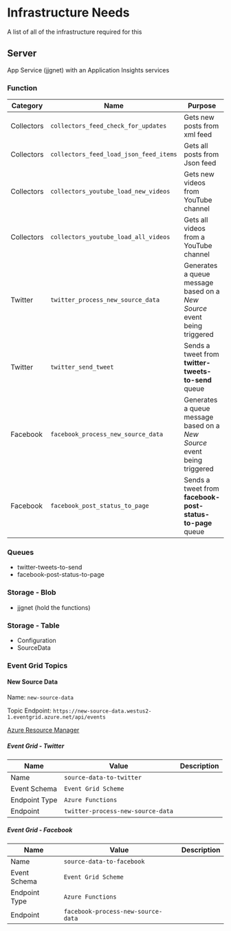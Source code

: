 # Infrastructure Needs

A list of all of the infrastructure required for this

## Server

App Service (jjgnet) with an Application Insights services

### Function


| Category | Name | Purpose | Project | Class |
| --- | ---|---|---|---|
| Collectors | `collectors_feed_check_for_updates` | Gets new posts from xml feed | `JosephGuadagno.Broadcasting.Functions` | `Collectors.CheckFeedForUpdates` |
| Collectors | `collectors_feed_load_json_feed_items` | Gets all posts from Json feed | `JosephGuadagno.Broadcasting.Functions` | `LoadJsonFeedItems` |
| Collectors | `collectors_youtube_load_new_videos` | Gets new videos from YouTube channel | `JosephGuadagno.Broadcasting.Functions` | `Collectors.YouTube.LoadNewVideos` |
| Collectors | `collectors_youtube_load_all_videos` | Gets all videos from a YouTube channel | `JosephGuadagno.Broadcasting.Functions` | `Collectors.YouTube.LoadAllVideos` |
| Twitter | `twitter_process_new_source_data` | Generates a queue message based on a *New Source* event being triggered | `JosephGuadagno.Broadcasting` | `Twitter.ProcessNeSourceData` |
| Twitter | `twitter_send_tweet` | Sends a tweet from **twitter-tweets-to-send** queue | `JosephGuadagno.Broadcasting.Functions` | `Twitter.SendTweet` |
| Facebook | `facebook_process_new_source_data` | Generates a queue message based on a *New Source* event being triggered | `JosephGuadagno.Broadcasting | `Facebook.ProcessNeSourceData` |
| Facebook | `facebook_post_status_to_page` | Sends a tweet from **facebook-post-status-to-page** queue | `JosephGuadagno.Broadcasting.Functions` | `Facebook.PostPageStatus` |

### Queues

* twitter-tweets-to-send
* facebook-post-status-to-page

### Storage - Blob

* jjgnet (hold the functions)

### Storage - Table

* Configuration
* SourceData

### Event Grid Topics

#### New Source Data

Name: `new-source-data`

Topic Endpoint: `https://new-source-data.westus2-1.eventgrid.azure.net/api/events`

[Azure Resource Manager](https://new-source-data.westus2-1.eventgrid.azure.net/api/events)

##### Event Grid - Twitter

| Name | Value | Description |
|---|---|---|
| Name | `source-data-to-twitter` | |
| Event Schema | `Event Grid Scheme` | |
| Endpoint Type | `Azure Functions` | |
| Endpoint | `twitter-process-new-source-data` | |

##### Event Grid - Facebook

| Name | Value | Description |
|---|---|---|
| Name | `source-data-to-facebook` | |
| Event Schema | `Event Grid Scheme` | |
| Endpoint Type | `Azure Functions` | |
| Endpoint | `facebook-process-new-source-data` | |
